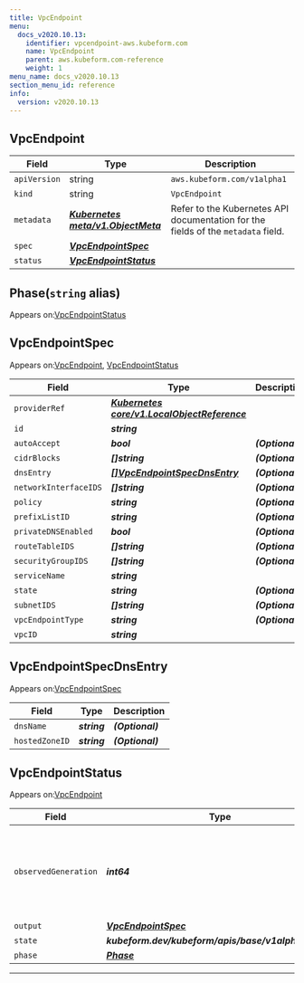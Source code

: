 ```yaml
---
title: VpcEndpoint
menu:
  docs_v2020.10.13:
    identifier: vpcendpoint-aws.kubeform.com
    name: VpcEndpoint
    parent: aws.kubeform.com-reference
    weight: 1
menu_name: docs_v2020.10.13
section_menu_id: reference
info:
  version: v2020.10.13
---
```


## VpcEndpoint
| Field | Type | Description |
| ------ | ----- | ----------- |
| `apiVersion` | string | `aws.kubeform.com/v1alpha1` |
|    `kind` | string | `VpcEndpoint` |
| `metadata` | ***[Kubernetes meta/v1.ObjectMeta](https://kubernetes.io/docs/reference/generated/kubernetes-api/v1.13/#objectmeta-v1-meta)***|Refer to the Kubernetes API documentation for the fields of the `metadata` field.|
| `spec` | ***[VpcEndpointSpec](#vpcendpointspec)***||
| `status` | ***[VpcEndpointStatus](#vpcendpointstatus)***||
## Phase(`string` alias)

Appears on:[VpcEndpointStatus](#vpcendpointstatus)

## VpcEndpointSpec

Appears on:[VpcEndpoint](#vpcendpoint), [VpcEndpointStatus](#vpcendpointstatus)

| Field | Type | Description |
| ------ | ----- | ----------- |
| `providerRef` | ***[Kubernetes core/v1.LocalObjectReference](https://kubernetes.io/docs/reference/generated/kubernetes-api/v1.13/#localobjectreference-v1-core)***||
| `id` | ***string***||
| `autoAccept` | ***bool***| ***(Optional)*** |
| `cidrBlocks` | ***[]string***| ***(Optional)*** |
| `dnsEntry` | ***[[]VpcEndpointSpecDnsEntry](#vpcendpointspecdnsentry)***| ***(Optional)*** |
| `networkInterfaceIDS` | ***[]string***| ***(Optional)*** |
| `policy` | ***string***| ***(Optional)*** |
| `prefixListID` | ***string***| ***(Optional)*** |
| `privateDNSEnabled` | ***bool***| ***(Optional)*** |
| `routeTableIDS` | ***[]string***| ***(Optional)*** |
| `securityGroupIDS` | ***[]string***| ***(Optional)*** |
| `serviceName` | ***string***||
| `state` | ***string***| ***(Optional)*** |
| `subnetIDS` | ***[]string***| ***(Optional)*** |
| `vpcEndpointType` | ***string***| ***(Optional)*** |
| `vpcID` | ***string***||
## VpcEndpointSpecDnsEntry

Appears on:[VpcEndpointSpec](#vpcendpointspec)

| Field | Type | Description |
| ------ | ----- | ----------- |
| `dnsName` | ***string***| ***(Optional)*** |
| `hostedZoneID` | ***string***| ***(Optional)*** |
## VpcEndpointStatus

Appears on:[VpcEndpoint](#vpcendpoint)

| Field | Type | Description |
| ------ | ----- | ----------- |
| `observedGeneration` | ***int64***| ***(Optional)*** Resource generation, which is updated on mutation by the API Server.|
| `output` | ***[VpcEndpointSpec](#vpcendpointspec)***| ***(Optional)*** |
| `state` | ***kubeform.dev/kubeform/apis/base/v1alpha1.State***| ***(Optional)*** |
| `phase` | ***[Phase](#phase)***| ***(Optional)*** |
---
